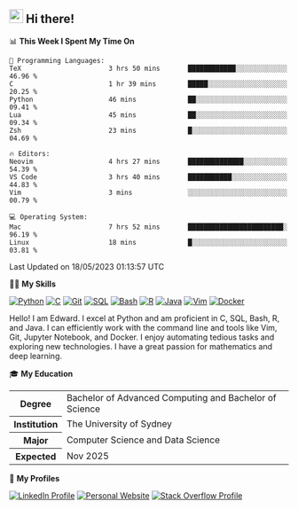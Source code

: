 ## <a href="#"><img src="https://media.giphy.com/media/hvRJCLFzcasrR4ia7z/giphy.gif" width="25px" height="25px"></a> Hi there!

<!--START_SECTION:waka-->
📊 **This Week I Spent My Time On** 

```text
💬 Programming Languages: 
TeX                      3 hrs 50 mins       ████████████░░░░░░░░░░░░░   46.96 % 
C                        1 hr 39 mins        █████░░░░░░░░░░░░░░░░░░░░   20.25 % 
Python                   46 mins             ██░░░░░░░░░░░░░░░░░░░░░░░   09.41 % 
Lua                      45 mins             ██░░░░░░░░░░░░░░░░░░░░░░░   09.34 % 
Zsh                      23 mins             █░░░░░░░░░░░░░░░░░░░░░░░░   04.69 % 

🔥 Editors: 
Neovim                   4 hrs 27 mins       ██████████████░░░░░░░░░░░   54.39 % 
VS Code                  3 hrs 40 mins       ███████████░░░░░░░░░░░░░░   44.83 % 
Vim                      3 mins              ░░░░░░░░░░░░░░░░░░░░░░░░░   00.79 % 

💻 Operating System: 
Mac                      7 hrs 52 mins       ████████████████████████░   96.19 % 
Linux                    18 mins             █░░░░░░░░░░░░░░░░░░░░░░░░   03.81 % 
```


 Last Updated on 18/05/2023 01:13:57 UTC
<!--END_SECTION:waka-->

💪🏻 **My Skills**

[![Python](https://img.shields.io/badge/-Python-yellow?style=flat-square&logo=Python)](#)
[![C     ](https://img.shields.io/badge/-C-blue?style=flat-square&logo=C)](#)
[![Git   ](https://img.shields.io/badge/-Git-grey?style=flat-square&logo=Git)](#)
[![SQL   ](https://img.shields.io/badge/-SQL-grey?style=flat-square&logo=SQLite)](#)
[![Bash  ](https://img.shields.io/badge/-Bash-grey?style=flat-square&logo=GNU-Bash)](#)
[![R     ](https://img.shields.io/badge/-R-grey?style=flat-square&logo=R)](#)
[![Java  ](https://img.shields.io/badge/-Java-grey?style=flat-square&logo=OpenJDK)](#)
[![Vim   ](https://img.shields.io/badge/-Vim-grey?style=flat-square&logo=Vim)](#)
[![Docker](https://img.shields.io/badge/-Docker-grey?style=flat-square&logo=Docker)](#)

Hello! I am Edward. I excel at Python and am proficient in C, SQL, Bash, R, and
Java. I can efficiently work with the command line and tools like Vim, Git,
Jupyter Notebook, and Docker. I enjoy automating tedious tasks and exploring new
technologies. I have a great passion for mathematics and deep learning.

🎓 **My Education**

<table>
<tr>
    <th>Degree</th>
    <td>Bachelor of Advanced Computing and Bachelor of Science</td>
</tr>
<tr>
    <th>Institution</th>
    <td>The University of Sydney</td>
</tr>
<tr>
    <th>Major</th>
    <td>Computer Science and Data Science</td>
</tr>
<tr>
    <th>Expected</th>
    <td>Nov 2025</td>
</tr>
</table>

🔗 **My Profiles**

[![LinkedIn Profile](https://img.shields.io/badge/-LinkedIn-blue?style=social&logo=LinkedIn)](https://www.linkedin.com/in/edward-ji)
[![Personal Website](https://img.shields.io/badge/-Personal%20Website-blue?style=social&logo=Bootstrap)](https://edwardji.dev)
[![Stack Overflow Profile](https://img.shields.io/badge/-Stack%20Overflow-blue?style=social&logo=StackOverflow)](https://stackoverflow.com/users/11658924)
